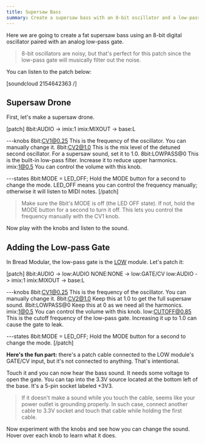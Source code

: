 ```yaml
---
title: Supersaw Bass
summary: Create a supersaw bass with an 8-bit oscillator and a low-pass gate.
---
```


Here we are going to create a fat supersaw bass using an 8-bit digital oscillator paired with an analog low-pass gate.

> 8-bit oscillators are noisy, but that's perfect for this patch since the low-pass gate will musically filter out the noise.

You can listen to the patch below:

[soundcloud 2154642363 /]

## Supersaw Drone

First, let's make a supersaw drone.

[patch]
8bit:AUDIO -> imix:1
imix:MIXOUT -> base:L

---knobs
8bit:CV1@0.25 This is the frequency of the oscillator. You can manually change it.
8bit:CV2@1.0 This is the mix level of the detuned second oscillator. For a supersaw sound, set it to 1.0.
8bit:LOWPASS@0 This is the built-in low-pass filter. Increase it to reduce upper harmonics.
imix:1@0.5 You can control the volume with this knob.

---states
8bit:MODE = LED_OFF; Hold the MODE button for a second to change the mode. LED_OFF means you can control the frequency manually; otherwise it will listen to MIDI notes.
[/patch]

> Make sure the 8bit's MODE is off (the LED OFF state). If not, hold the MODE button for a second to turn it off. This lets you control the frequency manually with the CV1 knob.

Now play with the knobs and listen to the sound.

## Adding the Low-pass Gate

In Bread Modular, the low-pass gate is the [LOW](/modules/low) module. Let's patch it:

[patch]
8bit:AUDIO -> low:AUDIO
NONE:NONE -> low:GATE/CV
low:AUDIO -> imix:1
imix:MIXOUT -> base:L

---knobs
8bit:CV1@0.25 This is the frequency of the oscillator. You can manually change it.
8bit:CV2@1.0 Keep this at 1.0 to get the full supersaw sound.
8bit:LOWPASS@0 Keep this at 0 as we need all the harmonics.
imix:1@0.5 You can control the volume with this knob.
low:CUTOFF@0.85 This is the cutoff frequency of the low-pass gate. Increasing it up to 1.0 can cause the gate to leak.

---states
8bit:MODE = LED_OFF; Hold the MODE button for a second to change the mode.
[/patch]

**Here's the fun part:** there's a patch cable connected to the LOW module's GATE/CV input, but it's not connected to anything. That's intentional.

Touch it and you can now hear the bass sound. It needs some voltage to open the gate. You can tap into the 3.3V source located at the bottom left of the base. It's a 5-pin socket labeled +3V3.

> If it doesn't make a sound while you touch the cable, seems like your power outlet is grounding properly. In such case, connect another cable to 3.3V socket and touch that cable while holding the first cable.

Now experiment with the knobs and see how you can change the sound. Hover over each knob to learn what it does.
